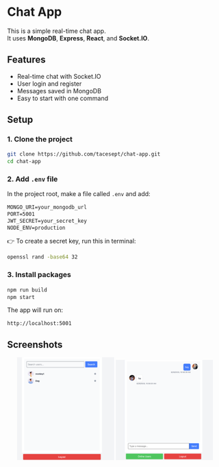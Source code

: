 # Chat App

This is a simple real-time chat app.  
It uses **MongoDB**, **Express**, **React**, and **Socket.IO**.

## Features

- Real-time chat with Socket.IO
- User login and register
- Messages saved in MongoDB
- Easy to start with one command

## Setup

### 1. Clone the project

```bash
git clone https://github.com/tacesept/chat-app.git
cd chat-app
```

### 2. Add `.env` file

In the project root, make a file called `.env` and add:

```
MONGO_URI=your_mongodb_url
PORT=5001
JWT_SECRET=your_secret_key
NODE_ENV=production
```

👉 To create a secret key, run this in terminal:

```bash
openssl rand -base64 32
```

### 3. Install packages

```bash
npm run build
npm start
```

The app will run on:

```
http://localhost:5001
```

## Screenshots

<p align="center">
  <img src="images/users.png" width="45%" />
  <img src="images/message.png" width="45%" />
</p>
